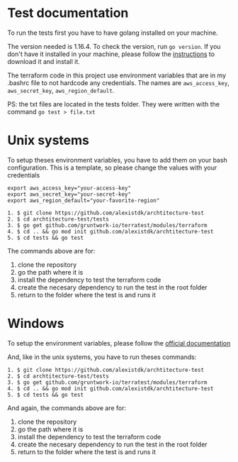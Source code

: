 # Test documentation

To run the tests first you have to have golang installed on your machine.

The version needed is 1.16.4. To check the version, run `go version`. If you don't have it installed in your machine, please follow the [instructions](https://golang.org/dl/) to download it and install it.

The terraform code in this project use environment variables that are in my .bashrc file to not hardcode any credentials. The names are `aws_access_key`, `aws_secret_key`, `aws_region_default`.

PS: the txt files are located in the tests folder. They were written with the command `go test > file.txt`

# Unix systems
To setup theses environment variables, you have to add them on your bash configuration. This is a template, so please change the values with your credentials

```
export aws_access_key="your-access-key"
export aws_secret_key="your-secret-key"
export aws_region_default="your-favorite-region"
```

```
1. $ git clone https://github.com/alexistdk/archtitecture-test
2. $ cd archtitecture-test/tests
3. $ go get github.com/gruntwork-io/terratest/modules/terraform
4. $ cd .. && go mod init github.com/alexistdk/archtitecture-test
5. $ cd tests && go test
```

The commands above are for:
1. clone the repository
2. go the path where it is
3. install the dependency to test the terraform code
4. create the necesary dependency to run the test in the root folder
5. return to the folder where the test is and runs it

# Windows
To setup the environment variables, please follow the [official documentation](https://docs.microsoft.com/en-us/previous-versions/windows/it-pro/windows-powershell-1.0/ff730964(v=technet.10)?redirectedfrom=MSDN)

And, like in the unix systems, you have to run theses commands:

```
1. $ git clone https://github.com/alexistdk/archtitecture-test
2. $ cd archtitecture-test/tests
3. $ go get github.com/gruntwork-io/terratest/modules/terraform
4. $ cd .. && go mod init github.com/alexistdk/archtitecture-test
5. $ cd tests && go test
```

And again, the commands above are for:
1. clone the repository
2. go the path where it is
3. install the dependency to test the terraform code
4. create the necesary dependency to run the test in the root folder
5. return to the folder where the test is and runs it